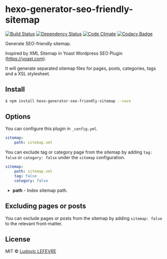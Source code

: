 # hexo-generator-seo-friendly-sitemap

[![Build Status][travis-image]][travis-url]
[![Dependency Status][daviddm-url]][daviddm-image]
[![Code Climate](https://codeclimate.com/github/ludoviclefevre/hexo-generator-seo-friendly-sitemap/badges/gpa.svg)](https://codeclimate.com/github/ludoviclefevre/hexo-generator-seo-friendly-sitemap)
[![Codacy Badge](https://api.codacy.com/project/badge/Grade/afb430e84ace4295acb02b9f7e70566b)](https://www.codacy.com/app/contact_18/hexo-generator-seo-friendly-sitemap?utm_source=github.com&amp;utm_medium=referral&amp;utm_content=ludoviclefevre/hexo-generator-seo-friendly-sitemap&amp;utm_campaign=Badge_Grade)

Generate SEO-friendly sitemap.

Inspired by XML Sitemap in Yoast Wordpress SEO Plugin (https://yoast.com).

It will generate separated sitemap files for pages, posts, categories, tags and a XSL stylesheet.

## Install

``` bash
$ npm install hexo-generator-seo-friendly-sitemap --save
```

## Options

You can configure this plugin in `_config.yml`.

``` yaml
sitemap:
    path: sitemap.xml
```

You can exclude tag or category page from the sitemap by adding `tag: false` or `category: false` under the `sitemap` configuration.

``` yaml
sitemap:
    path: sitemap.xml
    tag: false
    category: false
```

- **path** - Index sitemap path.

## Excluding pages or posts

You can exclude pages or posts from the sitemap by adding `sitemap: false` to the relevant front-matter.

## License

MIT © [Ludovic LEFEVRE](http://www.ludoviclefevre.fr)


[coveralls-image]: https://coveralls.io/repos/ludoviclefevre/hexo-generator-seo-friendly-sitemap/badge.svg
[coveralls-url]: https://coveralls.io/r/ludoviclefevre/hexo-generator-seo-friendly-sitemap?branch=master
[travis-url]: https://travis-ci.org/ludoviclefevre/hexo-generator-seo-friendly-sitemap
[travis-image]: https://travis-ci.org/ludoviclefevre/hexo-generator-seo-friendly-sitemap.svg?branch=master
[daviddm-url]: https://david-dm.org/ludoviclefevre/hexo-generator-seo-friendly-sitemap.svg?theme=shields.io
[daviddm-image]: https://david-dm.org/ludoviclefevre/hexo-generator-seo-friendly-sitemap
